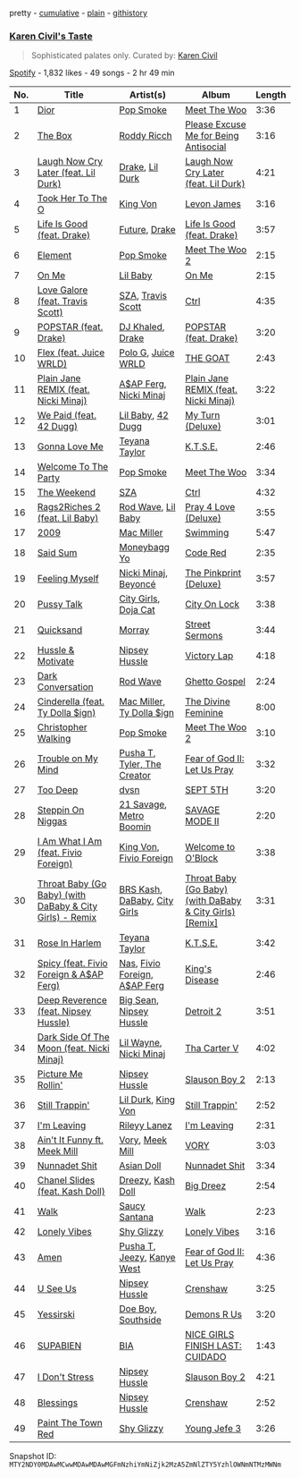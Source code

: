 pretty - [cumulative](/playlists/cumulative/37i9dQZF1DWWNKdCJjMb28.md) - [plain](/playlists/plain/37i9dQZF1DWWNKdCJjMb28) - [githistory](https://github.githistory.xyz/mackorone/spotify-playlist-archive/blob/main/playlists/plain/37i9dQZF1DWWNKdCJjMb28)

### [Karen Civil's Taste](https://open.spotify.com/playlist/37i9dQZF1DWWNKdCJjMb28)

> Sophisticated palates only\. Curated by: <a href="https://www.instagram.com/karencivil/?hl=en">Karen Civil</a>

[Spotify](https://open.spotify.com/user/spotify) - 1,832 likes - 49 songs - 2 hr 49 min

| No. | Title | Artist(s) | Album | Length |
|---|---|---|---|---|
| 1 | [Dior](https://open.spotify.com/track/79s5XnCN4TJKTVMSmOx8Ep) | [Pop Smoke](https://open.spotify.com/artist/0eDvMgVFoNV3TpwtrVCoTj) | [Meet The Woo](https://open.spotify.com/album/6d1vGZsr6Uy3h9IigBpPAf) | 3:36 |
| 2 | [The Box](https://open.spotify.com/track/0nbXyq5TXYPCO7pr3N8S4I) | [Roddy Ricch](https://open.spotify.com/artist/757aE44tKEUQEqRuT6GnEB) | [Please Excuse Me for Being Antisocial](https://open.spotify.com/album/52u4anZbHd6UInnmHRFzba) | 3:16 |
| 3 | [Laugh Now Cry Later \(feat\. Lil Durk\)](https://open.spotify.com/track/2SAqBLGA283SUiwJ3xOUVI) | [Drake](https://open.spotify.com/artist/3TVXtAsR1Inumwj472S9r4), [Lil Durk](https://open.spotify.com/artist/3hcs9uc56yIGFCSy9leWe7) | [Laugh Now Cry Later \(feat\. Lil Durk\)](https://open.spotify.com/album/0qGdc7fNq9RNIPEzZufa43) | 4:21 |
| 4 | [Took Her To The O](https://open.spotify.com/track/7fEoXCZTZFosUFvFQg1BmW) | [King Von](https://open.spotify.com/artist/6QtgPSJPSzcnn7dPZ4VINp) | [Levon James](https://open.spotify.com/album/1ZRAeQ6zsPJ5W1K3DvpRpP) | 3:16 |
| 5 | [Life Is Good \(feat\. Drake\)](https://open.spotify.com/track/5yY9lUy8nbvjM1Uyo1Uqoc) | [Future](https://open.spotify.com/artist/1RyvyyTE3xzB2ZywiAwp0i), [Drake](https://open.spotify.com/artist/3TVXtAsR1Inumwj472S9r4) | [Life Is Good \(feat\. Drake\)](https://open.spotify.com/album/5uCEoLCj3ZZZ1EtzQdQWVl) | 3:57 |
| 6 | [Element](https://open.spotify.com/track/57BGVV6wcyhbn3hsjlqEZB) | [Pop Smoke](https://open.spotify.com/artist/0eDvMgVFoNV3TpwtrVCoTj) | [Meet The Woo 2](https://open.spotify.com/album/4MZnolldq7ciKKlbVDzLm5) | 2:15 |
| 7 | [On Me](https://open.spotify.com/track/4Iedi94TIaB2GGb1nMB68v) | [Lil Baby](https://open.spotify.com/artist/5f7VJjfbwm532GiveGC0ZK) | [On Me](https://open.spotify.com/album/25gJpQKgXxT5CrMitr0DQO) | 2:15 |
| 8 | [Love Galore \(feat\. Travis Scott\)](https://open.spotify.com/track/0q75NwOoFiARAVp4EXU4Bs) | [SZA](https://open.spotify.com/artist/7tYKF4w9nC0nq9CsPZTHyP), [Travis Scott](https://open.spotify.com/artist/0Y5tJX1MQlPlqiwlOH1tJY) | [Ctrl](https://open.spotify.com/album/76290XdXVF9rPzGdNRWdCh) | 4:35 |
| 9 | [POPSTAR \(feat\. Drake\)](https://open.spotify.com/track/6EDO9iiTtwNv6waLwa1UUq) | [DJ Khaled](https://open.spotify.com/artist/0QHgL1lAIqAw0HtD7YldmP), [Drake](https://open.spotify.com/artist/3TVXtAsR1Inumwj472S9r4) | [POPSTAR \(feat\. Drake\)](https://open.spotify.com/album/5nNtpPsSUgb9Hlb3dF1gXa) | 3:20 |
| 10 | [Flex \(feat\. Juice WRLD\)](https://open.spotify.com/track/2QqJTIlGKRLJC3onkavYEz) | [Polo G](https://open.spotify.com/artist/6AgTAQt8XS6jRWi4sX7w49), [Juice WRLD](https://open.spotify.com/artist/4MCBfE4596Uoi2O4DtmEMz) | [THE GOAT](https://open.spotify.com/album/39xhYyNNDatQtgKw2KdXMz) | 2:43 |
| 11 | [Plain Jane REMIX \(feat\. Nicki Minaj\)](https://open.spotify.com/track/2YzmfPLqUx5CJOaw5ThsBV) | [A$AP Ferg](https://open.spotify.com/artist/5dHt1vcEm9qb8fCyLcB3HL), [Nicki Minaj](https://open.spotify.com/artist/0hCNtLu0JehylgoiP8L4Gh) | [Plain Jane REMIX \(feat\. Nicki Minaj\)](https://open.spotify.com/album/0bVY8ZE63UQOyJQsjjidVn) | 3:22 |
| 12 | [We Paid \(feat\. 42 Dugg\)](https://open.spotify.com/track/6gxKUmycQX7uyMwJcweFjp) | [Lil Baby](https://open.spotify.com/artist/5f7VJjfbwm532GiveGC0ZK), [42 Dugg](https://open.spotify.com/artist/45gHcnDnMC15sgx3VL7ROG) | [My Turn \(Deluxe\)](https://open.spotify.com/album/6uhEg4ASZYLIilZFCBFy1r) | 3:01 |
| 13 | [Gonna Love Me](https://open.spotify.com/track/3nXrCAE44KlevAkQB2XWcN) | [Teyana Taylor](https://open.spotify.com/artist/4ULO7IGI3M2bo0Ap7B9h8a) | [K.T.S.E.](https://open.spotify.com/album/0mwf6u9KVhZDCNVyIi6JuU) | 2:46 |
| 14 | [Welcome To The Party](https://open.spotify.com/track/0fIffclhgJC5h8AdMMVvkp) | [Pop Smoke](https://open.spotify.com/artist/0eDvMgVFoNV3TpwtrVCoTj) | [Meet The Woo](https://open.spotify.com/album/6d1vGZsr6Uy3h9IigBpPAf) | 3:34 |
| 15 | [The Weekend](https://open.spotify.com/track/6gU9OKjOE7ghfEd55oRO57) | [SZA](https://open.spotify.com/artist/7tYKF4w9nC0nq9CsPZTHyP) | [Ctrl](https://open.spotify.com/album/76290XdXVF9rPzGdNRWdCh) | 4:32 |
| 16 | [Rags2Riches 2 \(feat\. Lil Baby\)](https://open.spotify.com/track/40TPiJpvwGIyvPjJMDTKfy) | [Rod Wave](https://open.spotify.com/artist/45TgXXqMDdF8BkjA83OM7z), [Lil Baby](https://open.spotify.com/artist/5f7VJjfbwm532GiveGC0ZK) | [Pray 4 Love \(Deluxe\)](https://open.spotify.com/album/0pGGvcUT08FrwV0RJIIVA9) | 3:55 |
| 17 | [2009](https://open.spotify.com/track/6dFn6my1sHK2bcf23GlHwM) | [Mac Miller](https://open.spotify.com/artist/4LLpKhyESsyAXpc4laK94U) | [Swimming](https://open.spotify.com/album/5wtE5aLX5r7jOosmPhJhhk) | 5:47 |
| 18 | [Said Sum](https://open.spotify.com/track/3sKz6Sd72K0ofPWcJPPk6H) | [Moneybagg Yo](https://open.spotify.com/artist/3tJoFztHeIJkJWMrx0td2f) | [Code Red](https://open.spotify.com/album/4faPRidDvKRvHnWdvmvVHv) | 2:35 |
| 19 | [Feeling Myself](https://open.spotify.com/track/5fyIGoaaKelzdyW8ELhYJZ) | [Nicki Minaj](https://open.spotify.com/artist/0hCNtLu0JehylgoiP8L4Gh), [Beyoncé](https://open.spotify.com/artist/6vWDO969PvNqNYHIOW5v0m) | [The Pinkprint \(Deluxe\)](https://open.spotify.com/album/5ooCuPIk58IwSo6DRr1JCu) | 3:57 |
| 20 | [Pussy Talk](https://open.spotify.com/track/5EzL7hGT9g2Tvqsy158Lu9) | [City Girls](https://open.spotify.com/artist/37hAfseJWi0G3Scife12Il), [Doja Cat](https://open.spotify.com/artist/5cj0lLjcoR7YOSnhnX0Po5) | [City On Lock](https://open.spotify.com/album/4VzVHSPoh9MP85THaTfYpN) | 3:38 |
| 21 | [Quicksand](https://open.spotify.com/track/4iCZ6Cr76For1TuHUQ90r8) | [Morray](https://open.spotify.com/artist/44vREmJC0OlVZjZaGLqVEd) | [Street Sermons](https://open.spotify.com/album/2GEF3N9pOsKD9jLnZj07HN) | 3:44 |
| 22 | [Hussle & Motivate](https://open.spotify.com/track/2hVtGnJeHOo0EqjzYXNFg5) | [Nipsey Hussle](https://open.spotify.com/artist/0EeQBlQJFiAfJeVN2vT9s0) | [Victory Lap](https://open.spotify.com/album/6rcbbhcm8Os7EiVRHP9Aef) | 4:18 |
| 23 | [Dark Conversation](https://open.spotify.com/track/5lQvcmJHBcCHMFEusim8bH) | [Rod Wave](https://open.spotify.com/artist/45TgXXqMDdF8BkjA83OM7z) | [Ghetto Gospel](https://open.spotify.com/album/1ft5RivOWEdZT3nfqThV7K) | 2:24 |
| 24 | [Cinderella \(feat\. Ty Dolla $ign\)](https://open.spotify.com/track/2lpygKqzPFtItQ4ss3cgfb) | [Mac Miller](https://open.spotify.com/artist/4LLpKhyESsyAXpc4laK94U), [Ty Dolla $ign](https://open.spotify.com/artist/7c0XG5cIJTrrAgEC3ULPiq) | [The Divine Feminine](https://open.spotify.com/album/6f6tko6NWoH00cyFOl4VYQ) | 8:00 |
| 25 | [Christopher Walking](https://open.spotify.com/track/2IT0T0EqPaUxasjl2o8J2G) | [Pop Smoke](https://open.spotify.com/artist/0eDvMgVFoNV3TpwtrVCoTj) | [Meet The Woo 2](https://open.spotify.com/album/4MZnolldq7ciKKlbVDzLm5) | 3:10 |
| 26 | [Trouble on My Mind](https://open.spotify.com/track/3DzlR0kXE6shimFVhSwI4A) | [Pusha T](https://open.spotify.com/artist/0ONHkAv9pCAFxb0zJwDNTy), [Tyler, The Creator](https://open.spotify.com/artist/4V8LLVI7PbaPR0K2TGSxFF) | [Fear of God II: Let Us Pray](https://open.spotify.com/album/6ZS2NOEZ7XwlNlKWK2dzPM) | 3:32 |
| 27 | [Too Deep](https://open.spotify.com/track/3uSSjnDMmoyERaAK9KvpJR) | [dvsn](https://open.spotify.com/artist/7e1ICztHM2Sc4JNLxeMXYl) | [SEPT 5TH](https://open.spotify.com/album/0jLynoED1FbV2Ky7vU6Pjc) | 3:20 |
| 28 | [Steppin On Niggas](https://open.spotify.com/track/7FtZFla3ZH6PqsAJ9MvVCM) | [21 Savage](https://open.spotify.com/artist/1URnnhqYAYcrqrcwql10ft), [Metro Boomin](https://open.spotify.com/artist/0iEtIxbK0KxaSlF7G42ZOp) | [SAVAGE MODE II](https://open.spotify.com/album/6wTyGUWGCilBFZ837k5aRi) | 2:20 |
| 29 | [I Am What I Am \(feat\. Fivio Foreign\)](https://open.spotify.com/track/6FKbgWZ7KgpSk7tvFP7eEc) | [King Von](https://open.spotify.com/artist/6QtgPSJPSzcnn7dPZ4VINp), [Fivio Foreign](https://open.spotify.com/artist/14CHVeJGrR5xgUGQFV5BVM) | [Welcome to O'Block](https://open.spotify.com/album/7gGJ9rNtigRF53dsFo48Wp) | 3:38 |
| 30 | [Throat Baby \(Go Baby\) \(with DaBaby & City Girls\) \- Remix](https://open.spotify.com/track/15C4TnrrVdym7UykxQIOTZ) | [BRS Kash](https://open.spotify.com/artist/5jJjvmEwRr8epuGZq4eUUa), [DaBaby](https://open.spotify.com/artist/4r63FhuTkUYltbVAg5TQnk), [City Girls](https://open.spotify.com/artist/37hAfseJWi0G3Scife12Il) | [Throat Baby \(Go Baby\) \(with DaBaby & City Girls\) \[Remix\]](https://open.spotify.com/album/7CaoMilK1vM4KvbbvRVggD) | 3:31 |
| 31 | [Rose In Harlem](https://open.spotify.com/track/38HcgcQC4suvti0Sa0e5yc) | [Teyana Taylor](https://open.spotify.com/artist/4ULO7IGI3M2bo0Ap7B9h8a) | [K.T.S.E.](https://open.spotify.com/album/0mwf6u9KVhZDCNVyIi6JuU) | 3:42 |
| 32 | [Spicy \(feat\. Fivio Foreign & A$AP Ferg\)](https://open.spotify.com/track/661wc0CTq5MbppEG6zYP5n) | [Nas](https://open.spotify.com/artist/20qISvAhX20dpIbOOzGK3q), [Fivio Foreign](https://open.spotify.com/artist/14CHVeJGrR5xgUGQFV5BVM), [A$AP Ferg](https://open.spotify.com/artist/5dHt1vcEm9qb8fCyLcB3HL) | [King's Disease](https://open.spotify.com/album/5ZQjqg9obFzyGuxGj0mjSi) | 2:46 |
| 33 | [Deep Reverence \(feat\. Nipsey Hussle\)](https://open.spotify.com/track/2CDcXWYWilHTXrsOXJza8n) | [Big Sean](https://open.spotify.com/artist/0c173mlxpT3dSFRgMO8XPh), [Nipsey Hussle](https://open.spotify.com/artist/0EeQBlQJFiAfJeVN2vT9s0) | [Detroit 2](https://open.spotify.com/album/6slkiHeFK3wW2D1mao0TX3) | 3:51 |
| 34 | [Dark Side Of The Moon \(feat\. Nicki Minaj\)](https://open.spotify.com/track/5IvdLxVB8gwwcgnEkXSSW2) | [Lil Wayne](https://open.spotify.com/artist/55Aa2cqylxrFIXC767Z865), [Nicki Minaj](https://open.spotify.com/artist/0hCNtLu0JehylgoiP8L4Gh) | [Tha Carter V](https://open.spotify.com/album/50yFYgKdwJANZ5O9MIbMkg) | 4:02 |
| 35 | [Picture Me Rollin'](https://open.spotify.com/track/06ztbFJIRt9jfabj16TmTx) | [Nipsey Hussle](https://open.spotify.com/artist/0EeQBlQJFiAfJeVN2vT9s0) | [Slauson Boy 2](https://open.spotify.com/album/6pAP6aJ2SUmhE9VXB8bm02) | 2:13 |
| 36 | [Still Trappin'](https://open.spotify.com/track/0JW0lLXMDe7l9d3ULj8PJX) | [Lil Durk](https://open.spotify.com/artist/3hcs9uc56yIGFCSy9leWe7), [King Von](https://open.spotify.com/artist/6QtgPSJPSzcnn7dPZ4VINp) | [Still Trappin'](https://open.spotify.com/album/4A6p3TtgOuORhxb0WR1Zu6) | 2:52 |
| 37 | [I'm Leaving](https://open.spotify.com/track/2mWfFx6HEDYVgFxaisWqP3) | [Rileyy Lanez](https://open.spotify.com/artist/1PmrYsZvpVB9ilWx0eZHdr) | [I'm Leaving](https://open.spotify.com/album/2RcdiXMKkoOsUrzOZUwUsZ) | 2:31 |
| 38 | [Ain't It Funny ft\. Meek Mill](https://open.spotify.com/track/0ftCFsa6FKV37aB2CVtkzd) | [Vory](https://open.spotify.com/artist/0GeeIVcvGA8GSlWsoY1dkG), [Meek Mill](https://open.spotify.com/artist/20sxb77xiYeusSH8cVdatc) | [VORY](https://open.spotify.com/album/5iRW5fHWYfewFUalgau4QA) | 3:03 |
| 39 | [Nunnadet Shit](https://open.spotify.com/track/0TResTtx98vH1rbuMMzqSh) | [Asian Doll](https://open.spotify.com/artist/4guK7U9J36z76E1tWecJ0J) | [Nunnadet Shit](https://open.spotify.com/album/5gEwrxdbRbjDUOE4EORN6W) | 3:34 |
| 40 | [Chanel Slides \(feat\. Kash Doll\)](https://open.spotify.com/track/0Q7oKGmOMygeemUaUr6lYJ) | [Dreezy](https://open.spotify.com/artist/7gWumE1wMALHXANLSIt054), [Kash Doll](https://open.spotify.com/artist/3u579Gdap91lMptBSdXTpf) | [Big Dreez](https://open.spotify.com/album/6LTCFCmcHl9RgVCjWKghNS) | 2:54 |
| 41 | [Walk](https://open.spotify.com/track/3YBDlGnQOIRfZLGU29zFj9) | [Saucy Santana](https://open.spotify.com/artist/2NfwGBr2swqZ1rzE3kAV23) | [Walk](https://open.spotify.com/album/3h7LsoHuTDBCrgcz96xkKx) | 2:23 |
| 42 | [Lonely Vibes](https://open.spotify.com/track/0fH67n0kMHc2Zm6bHdagwG) | [Shy Glizzy](https://open.spotify.com/artist/1DvtabXAjfrMihPP6JQdHs) | [Lonely Vibes](https://open.spotify.com/album/1svFbTEhnqACSVV5JZSFxE) | 3:16 |
| 43 | [Amen](https://open.spotify.com/track/3axVR1ayqtT1UIqjsRtOqp) | [Pusha T](https://open.spotify.com/artist/0ONHkAv9pCAFxb0zJwDNTy), [Jeezy](https://open.spotify.com/artist/10ZP74NjhScq9YiNxJkmhi), [Kanye West](https://open.spotify.com/artist/5K4W6rqBFWDnAN6FQUkS6x) | [Fear of God II: Let Us Pray](https://open.spotify.com/album/6ZS2NOEZ7XwlNlKWK2dzPM) | 4:36 |
| 44 | [U See Us](https://open.spotify.com/track/2fkiHKbZVhkywVvJynZNR0) | [Nipsey Hussle](https://open.spotify.com/artist/0EeQBlQJFiAfJeVN2vT9s0) | [Crenshaw](https://open.spotify.com/album/1C5gVWv1k7r0LxsrIL8OL8) | 3:25 |
| 45 | [Yessirski](https://open.spotify.com/track/1c3Zkz6wzRAakKaYY6F3iw) | [Doe Boy](https://open.spotify.com/artist/6aLoJJxz7MV2iZ423S8tJC), [Southside](https://open.spotify.com/artist/23DYJsw4uSCguIqiTIDtcN) | [Demons R Us](https://open.spotify.com/album/7dHyTBvxC5obeBab5LKvQO) | 3:20 |
| 46 | [SUPABIEN](https://open.spotify.com/track/5rxgQs8vyfy4z3IErxGscx) | [BIA](https://open.spotify.com/artist/6veh5zbFpm31XsPdjBgPER) | [NICE GIRLS FINISH LAST: CUIDADO](https://open.spotify.com/album/76VLDGFn8MiyKRIMV2S4J7) | 1:43 |
| 47 | [I Don't Stress](https://open.spotify.com/track/2FJnGx6mOQh7bB1dKj4IpI) | [Nipsey Hussle](https://open.spotify.com/artist/0EeQBlQJFiAfJeVN2vT9s0) | [Slauson Boy 2](https://open.spotify.com/album/6pAP6aJ2SUmhE9VXB8bm02) | 4:21 |
| 48 | [Blessings](https://open.spotify.com/track/7rctLyDUHeuSCXbSTniwL9) | [Nipsey Hussle](https://open.spotify.com/artist/0EeQBlQJFiAfJeVN2vT9s0) | [Crenshaw](https://open.spotify.com/album/1C5gVWv1k7r0LxsrIL8OL8) | 2:52 |
| 49 | [Paint The Town Red](https://open.spotify.com/track/3ZX9CjDVbITSTlKqbLSDBk) | [Shy Glizzy](https://open.spotify.com/artist/1DvtabXAjfrMihPP6JQdHs) | [Young Jefe 3](https://open.spotify.com/album/2rnt0fBBFJ9ByEPnewCPr5) | 3:26 |

Snapshot ID: `MTY2NDY0MDAwMCwwMDAwMDAwMGFmNzhiYmNiZjk2MzA5ZmNlZTY5YzhlOWNmNTMzMWNm`
